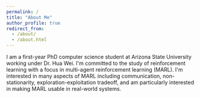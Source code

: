 ```yaml
---
permalink: /
title: "About Me"
author_profile: true
redirect_from: 
  - /about/
  - /about.html
---
```


I am a first-year PhD computer science student at Arizona State University working under Dr. Hua Wei. I'm committed to the study of reinforcement learning with a focus in multi-agent reinforcement learning (MARL). I'm interested in many aspects of MARL including communication, non-stationarity, exploration-exploitation tradeoff, and am particularly interested in making MARL usable in real-world systems.
